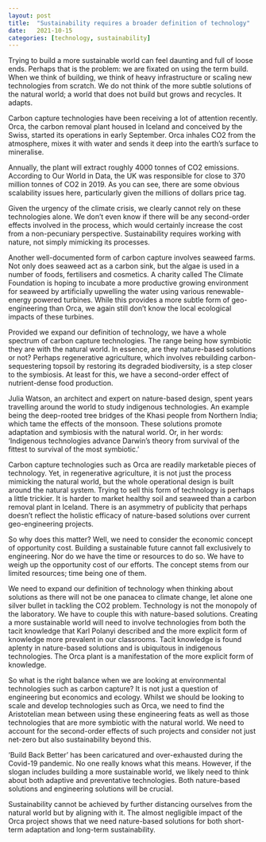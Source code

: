 ```yaml
---
layout: post
title:  "Sustainability requires a broader definition of technology"
date:   2021-10-15
categories: [technology, sustainability]
---
```





Trying to build a more sustainable world can feel daunting and full of loose ends. Perhaps that is the problem: we are fixated on using the term build. When we think of building, we think of heavy infrastructure or scaling new technologies from scratch. We do not think of the more subtle solutions of the natural world; a world that does not build but grows and recycles. It adapts.

Carbon capture technologies have been receiving a lot of attention recently. Orca, the carbon removal plant housed in Iceland and conceived by the Swiss, started its operations in early September. Orca inhales CO2 from the atmosphere, mixes it with water and sends it deep into the earth’s surface to mineralise.

Annually, the plant will extract roughly 4000 tonnes of CO2 emissions. According to Our World in Data, the UK was responsible for close to 370 million tonnes of CO2 in 2019. As you can see, there are some obvious scalability issues here, particularly given the millions of dollars price tag.

Given the urgency of the climate crisis, we clearly cannot rely on these technologies alone. We don’t even know if there will be any second-order effects involved in the process, which would certainly increase the cost from a non-pecuniary perspective. Sustainability requires working with nature, not simply mimicking its processes.

Another well-documented form of carbon capture involves seaweed farms. Not only does seaweed act as a carbon sink, but the algae is used in a number of foods, fertilisers and cosmetics. A charity called The Climate Foundation is hoping to incubate a more productive growing environment for seaweed by artificially upwelling the water using various renewable-energy powered turbines. While this provides a more subtle form of geo-engineering than Orca, we again still don’t know the local ecological impacts of these turbines.

Provided we expand our definition of technology, we have a whole spectrum of carbon capture technologies. The range being how symbiotic they are with the natural world. In essence, are they nature-based solutions or not? Perhaps regenerative agriculture, which involves rebuilding carbon-sequestering topsoil by restoring its degraded biodiversity, is a step closer to the symbiosis. At least for this, we have a second-order effect of nutrient-dense food production.

Julia Watson, an architect and expert on nature-based design, spent years travelling around the world to study indigenous technologies. An example being the deep-rooted tree bridges of the Khasi people from Northern India; which tame the effects of the monsoon. These solutions promote adaptation and symbiosis with the natural world. Or, in her words: ‘Indigenous technologies advance Darwin’s theory from survival of the fittest to survival of the most symbiotic.’

Carbon capture technologies such as Orca are readily marketable pieces of technology. Yet, in regenerative agriculture, it is not just the process mimicking the natural world, but the whole operational design is built around the natural system. Trying to sell this form of technology is perhaps a little trickier. It is harder to market healthy soil and seaweed than a carbon removal plant in Iceland. There is an asymmetry of publicity that perhaps doesn’t reflect the holistic efficacy of nature-based solutions over current geo-engineering projects.

So why does this matter? Well, we need to consider the economic concept of opportunity cost. Building a sustainable future cannot fall exclusively to engineering. Nor do we have the time or resources to do so. We have to weigh up the opportunity cost of our efforts. The concept stems from our limited resources; time being one of them.

We need to expand our definition of technology when thinking about solutions as there will not be one panacea to climate change, let alone one silver bullet in tackling the CO2 problem. Technology is not the monopoly of the laboratory. We have to couple this with nature-based solutions.
Creating a more sustainable world will need to involve technologies from both the tacit knowledge that Karl Polanyi described and the more explicit form of knowledge more prevalent in our classrooms. Tacit knowledge is found aplenty in nature-based solutions and is ubiquitous in indigenous technologies. The Orca plant is a manifestation of the more explicit form of knowledge.

So what is the right balance when we are looking at environmental technologies such as carbon capture? It is not just a question of engineering but economics and ecology. Whilst we should be looking to scale and develop technologies such as Orca, we need to find the Aristotelian mean between using these engineering feats as well as those technologies that are more symbiotic with the natural world. We need to account for the second-order effects of such projects and consider not just net-zero but also sustainability beyond this.

‘Build Back Better’ has been caricatured and over-exhausted during the Covid-19 pandemic. No one really knows what this means. However, if the slogan includes building a more sustainable world, we likely need to think about both adaptive and preventative technologies. Both nature-based solutions and engineering solutions will be crucial.

Sustainability cannot be achieved by further distancing ourselves from the natural world but by aligning with it. The almost negligible impact of the Orca project shows that we need nature-based solutions for both short-term adaptation and long-term sustainability.

